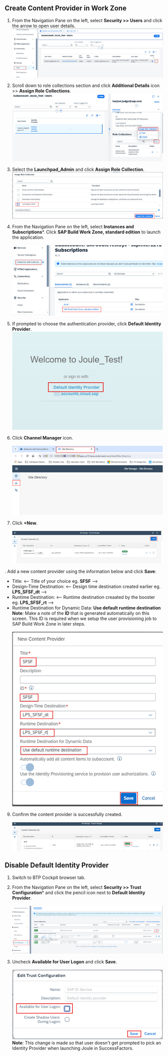 ## **Create Content Provider in Work Zone**

1. From the Navigation Pane on the left, select **Security >> Users** and click the arrow to open user details.
![create_content_provider](1.jpg)

2. Scroll down to role collections section and click **Additional Details** icon >> **Assign Role Collections**.</br> 
![create_content_provider](2.jpg)   

3. Select the **Launchpad_Admin** and click **Assign Role Collection**.</br>
![create_content_provider](3.jpg) 

5. From the Navigation Pane on the left, select **Instances and Subscriptions***. Click **SAP Build Work Zone, standard edition** to launch the application.</br>  
![create_content_provider](4.jpg) 

6. If prompted to choose the authentication provider, click **Default Identity Provider**.</br>
![create_content_provider](4-1.jpg) 

7. Click **Channel Manager** icon.</br>     
![create_content_provider](5.jpg)  

8. Click **+New**.</br>          
![create_content_provider](6.jpg)

. Add a new content provider using the information below and click **Save**:
  * Title: <-- Title of your choice eg. **SFSF** -->
  * Design-Time Destination: <-- Design time destination created earlier eg. **LPS_SFSF_dt** -->
  * Runtime Destination: <-- Runtime destination creaated by the booster eg. **LPS_SFSF_rt** -->
  * Runtime Destination for Dynamic Data: **Use default runtime destination**                   
**Note**: Make a note of the **ID** that is generated automatically on this screen.  This ID is required when we setup the user provisioning job to SAP Build Work Zone in later steps.</br>                         
![create_content_provider](7.jpg)

9. Confirm the content provider is successfully created.</br>                                       
![create_content_provider](8.jpg)


## **Disable Default Identity Provider**
1. Switch to BTP Cockpit browser tab.
2. From the Navigation Pane on the left, select **Security >> Trust Configuration*** and click the pencil icon next to **Default Identity Provider**.</br>  
![create_content_provider](9.jpg)   

3. Uncheck **Available for User Logon** and click **Save**.</br>        
![run_booster](10.jpg)         
**Note**: This change is made so that user doesn't get prompted to pick an Identity Provider when launching Joule in SuccessFactors.
